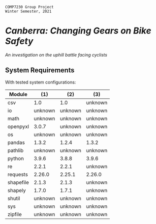     COMP7230 Group Project
    Winter Semester, 2021

# _Canberra: Changing Gears on Bike Safety_
_An investigation on the uphill battle facing cyclists_

## System Requirements

With tested system configurations:

| Module | (1) | (2) | (3) |
|--------|--------|--------|--------|
| csv | 1.0 | 1.0 | unknown |
| io | unknown | unknown | unknown |
| math | unknown | unknown | unknown |
| openpyxl | 3.0.7 | unknown | unknown |
| os | unknown | unknown | unknown |
| pandas | 1.3.2 | 1.2.4 | 1.3.2 |
| pathlib | unknown | unknown | unknown |
| python | 3.9.6 | 3.8.8 | 3.9.6 |
| re | 2.2.1 | 2.2.1 | unknown |
| requests | 2.26.0 | 2.25.1 | 2.26.0 |
| shapefile | 2.1.3 | 2.1.3 | unknown |
| shapely | 1.7.0 | 1.7.1 | unknown |
| shutil | unknown | unknown | unknown |
| sys | unknown | unknown | unknown |
| zipfile | unknown | unknown | unknown |
